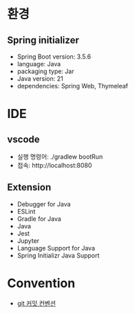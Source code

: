 # 환경

## Spring initializer

- Spring Boot version: 3.5.6
- language: Java
- packaging type: Jar
- Java version: 21
- dependencies: Spring Web, Thymeleaf

# IDE

## vscode

- 실행 명령어: ./gradlew bootRun
- 접속: http://localhost:8080

## Extension

- Debugger for Java
- ESLint
- Gradle for Java
- Java
- Jest
- Jupyter
- Language Support for Java
- Spring Initializr Java Support

# Convention

- [git 커밋 컨벤션](https://github.com/orderingFlow/orderingFlow-BE/blob/main/convention/git.md)
